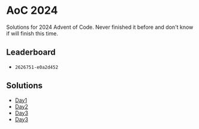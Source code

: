 # AoC 2024

Solutions for 2024 Advent of Code. Never finished it
before and don't know if will finish this time.

## Leaderboard

- `2626751-e0a2d452`

## Solutions

- [Day1](src/main/kotlin/day1/Day1.kt)
- [Day2](src/main/kotlin/day2/Day2.kt)
- [Day3](src/main/kotlin/day3/Day3.kt)
- [Day3](src/main/kotlin/day4/Day4.kt)
